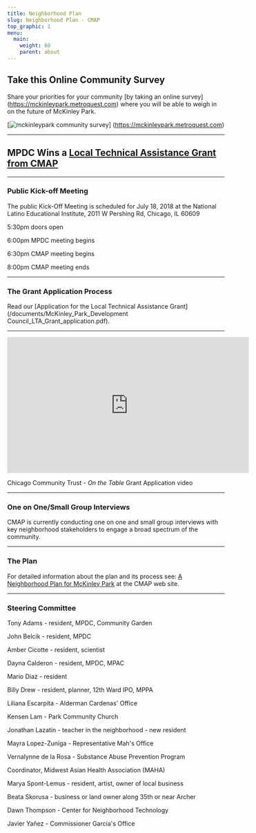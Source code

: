 ```yaml
---
title: Neighborhood Plan
slug: Neighborhood Plan - CMAP
top_graphic: 1
menu:
  main:
    weight: 60
    parent: about
---
```



## Take this Online Community Survey
Share your priorities for your community [by taking an online survey] (https://mckinleypark.metroquest.com) where you will be able to weigh in on the future of McKinley Park. 

[![ mckinleypark community survey](/images/MetroQuestBegin.png)]
(https://mckinleypark.metroquest.com)


***
## MPDC Wins a [Local Technical Assistance Grant from CMAP](http://www.cmap.illinois.gov/programs/LTA/mckinley-park)

***
### Public Kick-off Meeting

The public Kick-Off Meeting is scheduled for July 18, 2018 at the National Latino Educational Institute, 2011 W Pershing Rd, Chicago, IL 60609

5:30pm doors open 

6:00pm MPDC meeting begins

6:30pm CMAP meeting begins

8:00pm CMAP meeting ends
***

### The Grant Application Process
Read our [Application for the Local Technical Assistance Grant](/documents/McKinley_Park_Development Council_LTA_Grant_application.pdf).

***
<iframe width="560" height="315" src="https://www.youtube.com/embed/bAoHvvL1Gkc" frameborder="0" allow="autoplay; encrypted-media" allowfullscreen></iframe>

Chicago Community Trust - *On the Table* Grant Application video
***
  
### One on One/Small Group Interviews

CMAP is currently conducting one on one and small group interviews with key neighborhood stakeholders to engage a broad spectrum of the community.
***

### The Plan

For detailed information about the plan and its process see: [A Neighborhood Plan for McKinley Park](http://www.cmap.illinois.gov/programs/LTA/mckinley-park) at the CMAP web site.

***



### Steering Committee

Tony Adams - resident, MPDC, Community Garden

John 	Belcik - resident,	MPDC

Amber	Cicotte	- resident, scientist

Dayna	Calderon - resident,	MPDC, MPAC

Mario Diaz - resident

Billy	Drew -	resident, planner, 12th Ward IPO, MPPA

Liliana	Escarpita	- Alderman Cardenas' Office

Kensen	Lam	 - Park Community Church

Jonathan Lazatin -	teacher in the neighborhood - new resident

Mayra	Lopez-Zuniga - Representative Mah's Office

Vernalynne de la Rosa -	Substance Abuse Prevention Program 

Coordinator, Midwest Asian Health Association (MAHA)

Marya	Spont-Lemus -	resident, artist, owner of local business

Beata	Skorusa	- business or land owner along 35th or near Archer

Dawn	Thompson -	Center for Neighborhood Technology

Javier	Yañez	- Commissioner Garcia's Office
